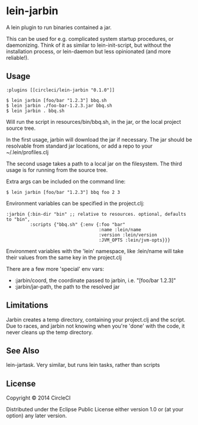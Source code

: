 # lein-jarbin

A lein plugin to run binaries contained a jar.

This can be used for e.g. complicated system startup procedures, or daemonizing. Think of it as similar to lein-init-script, but without the installation process, or lein-daemon but less opinionated (and more reliable!).


## Usage

`:plugins [[circleci/lein-jarbin "0.1.0"]]`

    $ lein jarbin [foo/bar "1.2.3"] bbq.sh
    $ lein jarbin ./foo-bar-1.2.3.jar bbq.sh
    $ lein jarbin . bbq.sh

Will run the script in resources/bin/bbq.sh, in the jar, or the local project source tree.

In the first usage, jarbin will download the jar if necessary. The jar should be resolvable from standard jar locations, or add a repo to your ~/.lein/profiles.clj

The second usage takes a path to a local jar on the filesystem. The third usage is for running from the source tree.

Extra args can be included on the command line:

    $ lein jarbin [foo/bar "1.2.3"] bbq foo 2 3

Environment variables can be specified in the project.clj:

    :jarbin {:bin-dir "bin" ;; relative to resources. optional, defaults to "bin",
             :scripts {"bbq.sh" {:env {:foo "bar"
                                       :name :lein/name
                                       :version :lein/version
                                       :JVM_OPTS :lein/jvm-opts}}}

Environment variables with the 'lein' namespace, like :lein/name will take their values from the same key in the project.clj

There are a few more 'special' env vars:
 - :jarbin/coord, the coordinate passed to jarbin, i.e. "[foo/bar 1.2.3]"
 - :jarbin/jar-path, the path to the resolved jar

## Limitations
Jarbin creates a temp directory, containing your project.clj and the script. Due to races, and jarbin not knowing when you're 'done' with the code, it never cleans up the temp directory.

## See Also

lein-jartask. Very similar, but runs lein tasks, rather than scripts

## License

Copyright © 2014 CircleCI

Distributed under the Eclipse Public License either version 1.0 or (at
your option) any later version.

